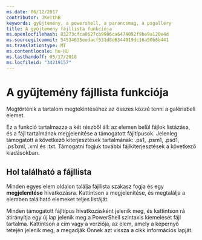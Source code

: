 ```yaml
---
ms.date: 06/12/2017
contributor: JKeithB
keywords: gyűjtemény, a powershell, a parancsmag, a psgallery
title: A gyűjtemény fájllista funkciója
ms.openlocfilehash: 83273cfca0627cb9906ca6474092f9be9a120e4d
ms.sourcegitcommit: 54534635eedacf531d8d6344019dc16a50b8b441
ms.translationtype: MT
ms.contentlocale: hu-HU
ms.lasthandoff: 05/17/2018
ms.locfileid: "34219157"
---
```

# <a name="filelist-feature-in-the-gallery"></a>A gyűjtemény fájllista funkciója

Megtörténik a tartalom megtekintéséhez az összes közzé tenni a galériabeli elemet.

Ez a funkció tartalmazza a két részből áll: az elemen belül fájlok listázása, és a fájl tartalmának megjelenítése a támogatott fájltípusok. Jelenleg támogatott a következő kiterjesztések tartalmának: .ps1, .psm1, .psd1, .ps1xml, .xml és .txt. Támogatni fogjuk további fájlkiterjesztések a következő kiadásokban.

## <a name="where-to-find-filelist"></a>Hol található a fájllista

Minden egyes elem oldalon találja fájllista szakasz fogja és egy **megjelenítése** hivatkozásra. Kattintson a megjelenítése, és megtalálja a elemben található elemeket teljes listáját.

Minden támogatott fájltípus hivatkozásként jelenik meg, és kattintson rá átirányítja egy új lap jelenik meg a PowerShell szintaxis kiemelését fájl tartalma. Kattintson a cím vagy a verziója, az elem, amely a képernyő tetején jelenik meg, a megadják Önnek azt vissza a cikk információs lapját.